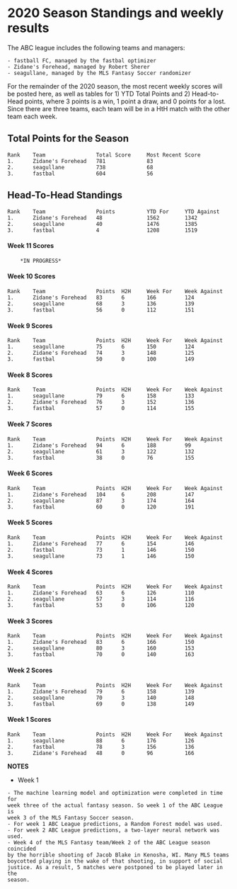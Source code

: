 # 2020 Season Standings and weekly results

The ABC league includes the following teams and managers:
```
- fastball FC, managed by the fastbal optimizer
- Zidane's Forehead, managed by Robert Sherer
- seagullane, managed by the MLS Fantasy Soccer randomizer
```
For the remainder of the 2020 season, the most recent weekly scores will be
posted here, as well as tables for 1) YTD Total Points and 2) Head-to-Head
points, where 3 points is a win, 1 point a draw, and 0 points for a lost. Since
there are three teams, each team will be in a HtH match with the other team
each week.

## Total Points for the Season
    Rank    Team                Total Score     Most Recent Score
    1.      Zidane's Forehead   781             83
    2.      seagullane          738             68
    3.      fastbal             604             56

## Head-To-Head Standings
    Rank    Team                Points          YTD For     YTD Against
    1.      Zidane's Forehead   48              1562        1342
    2.      seagullane          40              1476        1385
    3.      fastbal             4               1208        1519

#### Week 11 Scores
```
    *IN PROGRESS*
```

#### Week 10 Scores
    Rank    Team                Points  H2H     Week For    Week Against
    1.      Zidane's Forehead   83      6       166         124
    2.      seagullane          68      3       136         139
    3.      fastbal             56      0       112         151

#### Week 9 Scores
    Rank    Team                Points  H2H     Week For    Week Against
    1.      seagullane          75      6       150         124
    2.      Zidane's Forehead   74      3       148         125
    3.      fastbal             50      0       100         149

#### Week 8 Scores
    Rank    Team                Points  H2H     Week For    Week Against
    1.      seagullane          79      6       158         133
    2.      Zidane's Forehead   76      3       152         136
    3.      fastbal             57      0       114         155

#### Week 7 Scores
    Rank    Team                Points  H2H     Week For    Week Against
    1.      Zidane's Forehead   94      6       188         99
    2.      seagullane          61      3       122         132
    3.      fastbal             38      0       76          155

#### Week 6 Scores
    Rank    Team                Points  H2H     Week For    Week Against
    1.      Zidane's Forehead   104     6       208         147
    2.      seagullane          87      3       174         164
    3.      fastbal             60      0       120         191

#### Week 5 Scores
    Rank    Team                Points  H2H     Week For    Week Against
    1.      Zidane's Forehead   77      6       154         146
    2.      fastbal             73      1       146         150
    3.      seagullane          73      1       146         150

#### Week 4 Scores
    Rank    Team                Points  H2H     Week For    Week Against
    1.      Zidane's Forehead   63      6       126         110
    2.      seagullane          57      3       114         116
    3.      fastbal             53      0       106         120
    
#### Week 3 Scores
    Rank    Team                Points  H2H     Week For    Week Against
    1.      Zidane's Forehead   83      6       166         150
    2.      seagullane          80      3       160         153
    3.      fastbal             70      0       140         163
    
#### Week 2 Scores
    Rank    Team                Points  H2H     Week For    Week Against
    1.      Zidane's Forehead   79      6       158         139
    2.      seagullane          70      3       140         148
    3.      fastbal             69      0       138         149
    
#### Week 1 Scores
    Rank    Team                Points  H2H     Week For    Week Against
    1.      seagullane          88      6       176         126
    2.      fastbal             78      3       156         136
    3.      Zidane's Forehead   48      0       96          166


**NOTES**

- Week 1
```
- The machine learning model and optimization were completed in time for
week three of the actual fantasy season. So week 1 of the ABC League is
week 3 of the MLS Fantasy Soccer season.
- For week 1 ABC League predictions, a Random Forest model was used.
- For week 2 ABC League predictions, a two-layer neural network was used.
- Week 4 of the MLS Fantasy team/Week 2 of the ABC League season coincided
by the horrible shooting of Jacob Blake in Kenosha, WI. Many MLS teams
boycotted playing in the wake of that shooting, in support of social
justice. As a result, 5 matches were postponed to be played later in the
season.
```
